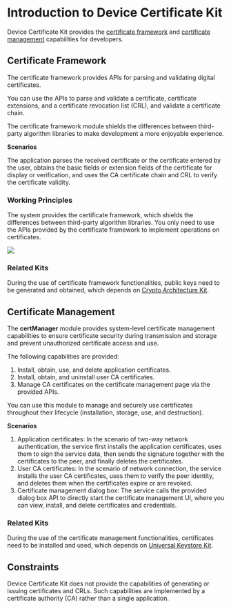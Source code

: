 # Introduction to Device Certificate Kit

<!--Kit: Device Certificate Kit-->
<!--Subsystem: Security-->
<!--Owner: @zxz--3-->
<!--Designer: @lanming-->
<!--Tester: @PAFT-->
<!--Adviser: @zengyawen-->

Device Certificate Kit provides the [certificate framework](#certificate-framework) and [certificate management](#certificate-management) capabilities for developers.

## Certificate Framework

The certificate framework provides APIs for parsing and validating digital certificates.

You can use the APIs to parse and validate a certificate, certificate extensions, and a certificate revocation list (CRL), and validate a certificate chain.

The certificate framework module shields the differences between third-party algorithm libraries to make development a more enjoyable experience.

**Scenarios**

The application parses the received certificate or the certificate entered by the user, obtains the basic fields or extension fields of the certificate for display or verification, and uses the CA certificate chain and CRL to verify the certificate validity.

### Working Principles

The system provides the certificate framework, which shields the differences between third-party algorithm libraries. You only need to use the APIs provided by the certificate framework to implement operations on certificates.

![](figures/certificate_framework_architecture.png)

### Related Kits

During the use of certificate framework functionalities, public keys need to be generated and obtained, which depends on [Crypto Architecture Kit](../CryptoArchitectureKit/crypto-architecture-kit-intro.md).

## Certificate Management

The **certManager** module provides system-level certificate management capabilities to ensure certificate security during transmission and storage and prevent unauthorized certificate access and use.

The following capabilities are provided:

1. Install, obtain, use, and delete application certificates.
2. Install, obtain, and uninstall user CA certificates.
3. Manage CA certificates on the certificate management page via the provided APIs.

You can use this module to manage and securely use certificates throughout their lifecycle (installation, storage, use, and destruction).

**Scenarios**

1. Application certificates: In the scenario of two-way network authentication, the service first installs the application certificates, uses them to sign the service data, then sends the signature together with the certificates to the peer, and finally deletes the certificates.
2. User CA certificates: In the scenario of network connection, the service installs the user CA certificates, uses them to verify the peer identity, and deletes them when the certificates expire or are revoked.
3. Certificate management dialog box: The service calls the provided dialog box API to directly start the certificate management UI, where you can view, install, and delete certificates and credentials.

### Related Kits

During the use of the certificate management functionalities, certificates need to be installed and used, which depends on [Universal Keystore Kit](../UniversalKeystoreKit/huks-overview.md).

## Constraints

Device Certificate Kit does not provide the capabilities of generating or issuing certificates and CRLs. Such capabilities are implemented by a certificate authority (CA) rather than a single application.
